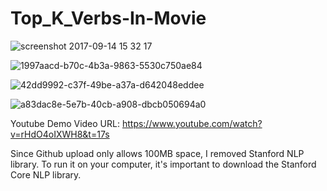 # Top_K_Verbs-In-Movie

![screenshot 2017-09-14 15 32 17](https://user-images.githubusercontent.com/13871858/30458775-f795a80e-9961-11e7-9c9f-b16e79c61abb.png)


![1997aacd-b70c-4b3a-9863-5530c750ae84](https://user-images.githubusercontent.com/13871858/30458853-47f5ccde-9962-11e7-978f-2c404566aa62.png)

![42dd9992-c37f-49be-a37a-d642048eddee](https://user-images.githubusercontent.com/13871858/30458873-65037f88-9962-11e7-9ffb-769a9734f3ad.png)


![a83dac8e-5e7b-40cb-a908-dbcb050694a0](https://user-images.githubusercontent.com/13871858/30458883-7219b566-9962-11e7-9c74-e53c9665aa43.png)

Youtube Demo Video URL: https://www.youtube.com/watch?v=rHdO4oIXWH8&t=17s

Since Github upload only allows 100MB space, I removed Stanford NLP library. To run it on your computer, it's important to download the Stanford Core NLP library.